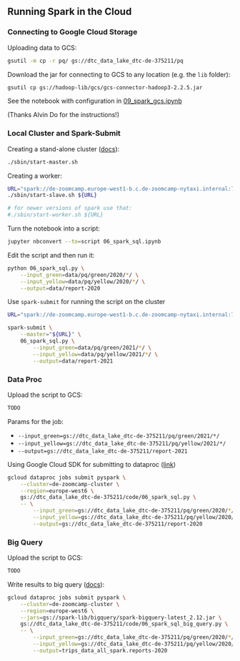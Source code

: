 ## Running Spark in the Cloud

### Connecting to Google Cloud Storage 

Uploading data to GCS:

```bash
gsutil -m cp -r pq/ gs://dtc_data_lake_dtc-de-375211/pq
```

Download the jar for connecting to GCS to any location (e.g. the `lib` folder):

```bash
gsutil cp gs://hadoop-lib/gcs/gcs-connector-hadoop3-2.2.5.jar
```

See the notebook with configuration in [09_spark_gcs.ipynb](09_spark_gcs.ipynb)

(Thanks Alvin Do for the instructions!)


### Local Cluster and Spark-Submit

Creating a stand-alone cluster ([docs](https://spark.apache.org/docs/latest/spark-standalone.html)):

```bash
./sbin/start-master.sh
```

Creating a worker:

```bash
URL="spark://de-zoomcamp.europe-west1-b.c.de-zoomcamp-nytaxi.internal:7077"
./sbin/start-slave.sh ${URL}

# for newer versions of spark use that:
#./sbin/start-worker.sh ${URL}
```

Turn the notebook into a script:

```bash
jupyter nbconvert --to=script 06_spark_sql.ipynb
```

Edit the script and then run it:

```bash 
python 06_spark_sql.py \
    --input_green=data/pq/green/2020/*/ \
    --input_yellow=data/pq/yellow/2020/*/ \
    --output=data/report-2020
```

Use `spark-submit` for running the script on the cluster

```bash
URL="spark://de-zoomcamp.europe-west1-b.c.de-zoomcamp-nytaxi.internal:7077"

spark-submit \
    --master="${URL}" \
    06_spark_sql.py \
        --input_green=data/pq/green/2021/*/ \
        --input_yellow=data/pq/yellow/2021/*/ \
        --output=data/report-2021
```

### Data Proc

Upload the script to GCS:

```bash
TODO
```

Params for the job:

* `--input_green=gs://dtc_data_lake_dtc-de-375211/pq/green/2021/*/`
* `--input_yellow=gs://dtc_data_lake_dtc-de-375211/pq/yellow/2021/*/`
* `--output=gs://dtc_data_lake_dtc-de-375211/report-2021`


Using Google Cloud SDK for submitting to dataproc
([link](https://cloud.google.com/dataproc/docs/guides/submit-job#dataproc-submit-job-gcloud))

```bash
gcloud dataproc jobs submit pyspark \
    --cluster=de-zoomcamp-cluster \
    --region=europe-west6 \
    gs://dtc_data_lake_dtc-de-375211/code/06_spark_sql.py \
    -- \
        --input_green=gs://dtc_data_lake_dtc-de-375211/pq/green/2020/*/ \
        --input_yellow=gs://dtc_data_lake_dtc-de-375211/pq/yellow/2020/*/ \
        --output=gs://dtc_data_lake_dtc-de-375211/report-2020
```

### Big Query

Upload the script to GCS:

```bash
TODO
```

Write results to big query ([docs](https://cloud.google.com/dataproc/docs/tutorials/bigquery-connector-spark-example#pyspark)):

```bash
gcloud dataproc jobs submit pyspark \
    --cluster=de-zoomcamp-cluster \
    --region=europe-west6 \
    --jars=gs://spark-lib/bigquery/spark-bigquery-latest_2.12.jar \
    gs://dtc_data_lake_dtc-de-375211/code/06_spark_sql_big_query.py \
    -- \
        --input_green=gs://dtc_data_lake_dtc-de-375211/pq/green/2020/*/ \
        --input_yellow=gs://dtc_data_lake_dtc-de-375211/pq/yellow/2020/*/ \
        --output=trips_data_all_spark.reports-2020
```

